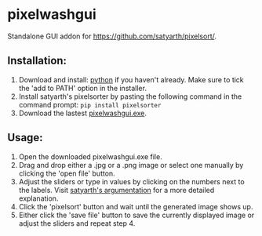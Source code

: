 # pixelwashgui
Standalone GUI addon for https://github.com/satyarth/pixelsort/.

## Installation:

1) Download and install: [python](https://www.python.org/ftp/python/3.11.4/python-3.11.4-amd64.exe) if you haven't already. Make sure to tick the 'add to PATH' option in the installer.
2) Install satyarth's pixelsorter by pasting the following command in the command prompt: `pip install pixelsorter`
3) Download the lastest [pixelwashgui.exe](https://github.com/Delamox/pixelwashgui/releases).

## Usage:

1) Open the downloaded pixelwashgui.exe file.
2) Drag and drop either a .jpg or a .png image or select one manually by clicking the 'open file' button.
3) Adjust the sliders or type in values by clicking on the numbers next to the labels. Visit [satyarth's argumentation](https://github.com/satyarth/pixelsort/) for a more detailed explanation.
4) Click the 'pixelsort' button and wait until the generated image shows up.
5) Either click the 'save file' button to save the currently displayed image or adjust the sliders and repeat step 4.
